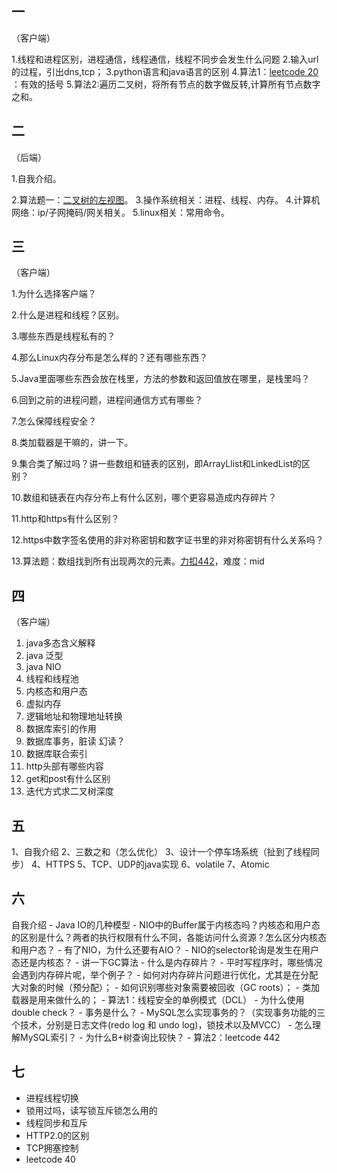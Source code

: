 ## 一

（客户端）

1.线程和进程区别，进程通信，线程通信，线程不同步会发生什么问题
2.输入url的过程，引出dns,tcp；
3.python语言和java语言的区别
4.算法1：[leetcode 20](https://leetcode-cn.com/problems/valid-parentheses/) ：有效的括号
5.算法2:遍历二叉树，将所有节点的数字做反转,计算所有节点数字之和。 



## 二

（后端）

1.自我介绍。

2.算法题一：[二叉树的左视图](https://leetcode-cn.com/problems/binary-tree-right-side-view/)。
3.操作系统相关：进程、线程、内存。
4.计算机网络：ip/子网掩码/网关相关。
5.linux相关：常用命令。





## 三

（客户端）

1.为什么选择客户端？

2.什么是进程和线程？区别。

3.哪些东西是线程私有的？

4.那么Linux内存分布是怎么样的？还有哪些东西？

5.Java里面哪些东西会放在栈里，方法的参数和返回值放在哪里，是栈里吗？

6.回到之前的进程问题，进程间通信方式有哪些？

7.怎么保障线程安全？

8.类加载器是干嘛的，讲一下。

9.集合类了解过吗？讲一些数组和链表的区别，即ArrayLlist和LinkedList的区别？

10.数组和链表在内存分布上有什么区别，哪个更容易造成内存碎片？

11.http和https有什么区别？

12.https中数字签名使用的非对称密钥和数字证书里的非对称密钥有什么关系吗？

13.算法题：数组找到所有出现两次的元素。[力扣442](https://leetcode-cn.com/problems/find-all-duplicates-in-an-array/)，难度：mid



## 四

（客户端）

1. java多态含义解释
2. java 泛型
3. java NIO
4. 线程和线程池
5. 内核态和用户态
6. 虚拟内存
7. 逻辑地址和物理地址转换
8. 数据库索引的作用
9. 数据库事务，脏读 幻读？
10. 数据库联合索引
11. http头部有哪些内容
12. get和post有什么区别
13. 迭代方式求二叉树深度



## 五

1、自我介绍
2、三数之和（怎么优化）
3、设计一个停车场系统（扯到了线程同步）
4、HTTPS
5、TCP、UDP的java实现
6、volatile
7、Atomic



## 六

自我介绍
\- Java IO的几种模型
\- NIO中的Buffer属于内核态吗？内核态和用户态的区别是什么？两者的执行权限有什么不同，各能访问什么资源？怎么区分内核态和用户态？
\- 有了NIO，为什么还要有AIO？
\- NIO的selector轮询是发生在用户态还是内核态？
\- 讲一下GC算法
\- 什么是内存碎片？
\- 平时写程序时，哪些情况会遇到内存碎片呢，举个例子？
\- 如何对内存碎片问题进行优化，尤其是在分配大对象的时候（预分配）；
\- 如何识别哪些对象需要被回收（GC roots）；
\- 类加载器是用来做什么的；
\- 算法1：线程安全的单例模式（DCL）
\- 为什么使用double check？
\- 事务是什么？
\- MySQL怎么实现事务的？（实现事务功能的三个技术，分别是日志文件(redo log 和 undo log)，锁技术以及MVCC）
\- 怎么理解MySQL索引？
\- 为什么B+树查询比较快？
\- 算法2：leetcode 442



## 七

- 进程线程切换
- 锁用过吗，读写锁互斥锁怎么用的
- 线程同步和互斥
-  HTTP2.0的区别
- TCP拥塞控制
- leetcode 40
